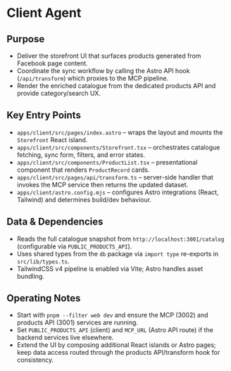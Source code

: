 # Client Agent

## Purpose
- Deliver the storefront UI that surfaces products generated from Facebook page content.
- Coordinate the sync workflow by calling the Astro API hook (`/api/transform`) which proxies to the MCP pipeline.
- Render the enriched catalogue from the dedicated products API and provide category/search UX.

## Key Entry Points
- `apps/client/src/pages/index.astro` – wraps the layout and mounts the `Storefront` React island.
- `apps/client/src/components/Storefront.tsx` – orchestrates catalogue fetching, sync form, filters, and error states.
- `apps/client/src/components/ProductList.tsx` – presentational component that renders `ProductRecord` cards.
- `apps/client/src/pages/api/transform.ts` – server-side handler that invokes the MCP service then returns the updated dataset.
- `apps/client/astro.config.mjs` – configures Astro integrations (React, Tailwind) and determines build/dev behaviour.

## Data & Dependencies
- Reads the full catalogue snapshot from `http://localhost:3001/catalog` (configurable via `PUBLIC_PRODUCTS_API`).
- Uses shared types from the `db` package via `import type` re-exports in `src/lib/types.ts`.
- TailwindCSS v4 pipeline is enabled via Vite; Astro handles asset bundling.

## Operating Notes
- Start with `pnpm --filter web dev` and ensure the MCP (3002) and products API (3001) services are running.
- Set `PUBLIC_PRODUCTS_API` (client) and `MCP_URL` (Astro API route) if the backend services live elsewhere.
- Extend the UI by composing additional React islands or Astro pages; keep data access routed through the products API/transform hook for consistency.
